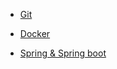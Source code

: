 - [Git](../fiches/git/index.md)

- [Docker](../fiches/docker/index.md)

- [Spring & Spring boot](../fiches/spring/index.md)
